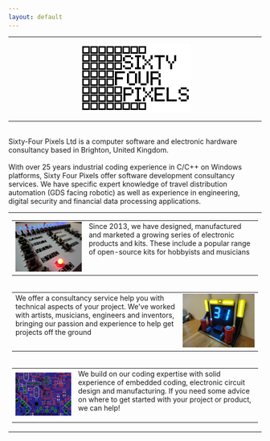 ```yaml
---
layout: default
---
```

<hr>
<center>
<img src="img/six4pix.gif">
<hr>
</center><br>
Sixty-Four Pixels Ltd is a computer software and electronic hardware consultancy based in Brighton, United Kingdom.
<br>
<br>
With over 25 years industrial coding experience in C/C++ on Windows platforms, Sixty Four Pixels offer software development consultancy services. We have specific expert knowledge of travel distribution automation (GDS facing robotic) as well as experience in engineering, digital security and financial data processing applications.

<table>

<tr>
<td>
<table>
<tr><td><img src="img/arpie.jpg"></td>
<td valign="top">Since 2013, we have designed, manufactured and marketed a growing series of electronic products and kits. These include a popular range of open-source kits for hobbyists and musicians</td>
</tr></table>
</td>
</tr>

<tr>
<td>
<table>
<tr>
<td valign="top">We offer a consultancy service help you with technical aspects of your project. We've worked with artists, musicians, engineers and inventors, bringing our passion and experience to help get projects off the ground</td>
<td><img src="img/hammerpong.jpg"></td>
</tr></table>
</td>
</tr>

<tr>
<td>
<table>
<tr>
<td><img src="img/playpad.png"></td>
<td valign="top">We build on our coding expertise with solid experience of embedded coding, electronic circuit design and manufacturing. If you need some advice on where to get started with your project or product, we can help!<br>
<br>
</td>
</tr></table>
</td>
</tr>

</table>

